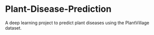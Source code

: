 # Plant-Disease-Prediction
A deep learning project to predict plant diseases using the PlantVillage dataset.
